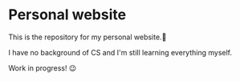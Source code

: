 # Personal website

This is the repository for my personal website.:pig:

I have no background of CS and I'm still learning everything myself.

Work in progress! :wink:
